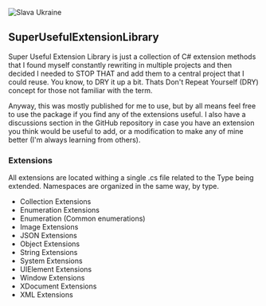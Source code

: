 ![Slava Ukraine](https://camo.githubusercontent.com/59825a6f50a40f9ad0749dd7ce66fbd4e4970d89d42e41d81dd5fb765ea45157/68747470733a2f2f62616467656e2e6e65742f62616467652f7374616e64253230776974682f554b5241494e452f3f636f6c6f723d303035374238266c6162656c436f6c6f723d464644373030)
## SuperUsefulExtensionLibrary
Super Useful Extension Library is just a collection of C# extension methods that I found myself constantly rewriting in multiple projects and then decided I needed to STOP THAT and add them to a central project that I could reuse. You know, to DRY it up a bit. Thats Don't Repeat Yourself (DRY) concept for those not familiar with the term. 

Anyway, this was mostly published for me to use, but by all means feel free to use the package if you find any of the extensions useful.
I also have a discussions section in the GitHub repository in case you have an extension you think would be useful to add, or a modification to make any of mine better (I'm always learning from others).

### Extensions 
All extensions are located withing a single .cs file related to the Type being extended.
Namespaces are organized in the same way, by type.

- Collection Extensions
- Enumeration Extensions
- Enumeration (Common enumerations)
- Image Extensions
- JSON Extensions
- Object Extensions
- String Extensions
- System Extensions
- UIElement Extensions
- Window Extensions
- XDocument Extensions
- XML Extensions

